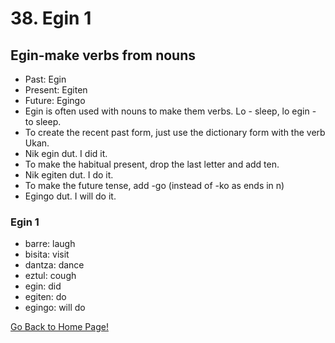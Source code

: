 # 38. Egin 1
## Egin-make verbs from nouns
* Past: Egin
* Present: Egiten
* Future: Egingo
* Egin is often used with nouns to make them verbs. Lo - sleep, lo egin - to sleep.
* To create the recent past form, just use the dictionary form with the verb Ukan.
* Nik egin dut. I did it.
* To make the habitual present, drop the last letter and add ten.
* Nik egiten dut.	I do it.
* To make the future tense, add -go (instead of -ko as ends in n)
* Egingo dut. I will do it.

### Egin 1
* barre: laugh
* bisita: visit
* dantza: dance
* eztul: cough
* egin: did
* egiten: do
* egingo: will do

[ Go Back to Home Page!](..)
